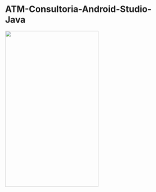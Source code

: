 # ATM-Consultoria-Android-Studio-Java

<div>
    <img align="left"  height="500" width="300" src="gif.gif">
</div>
